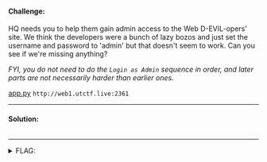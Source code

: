 #### Challenge:

HQ needs you to help them gain admin access to the Web D-EVIL-opers' site. We think the developers were a bunch of lazy bozos and just set the username and password to 'admin' but that doesn't seem to work. Can you see if we're missing anything?

_FYI, you do *not* need to do the `Login as Admin` sequence in order, and later parts are not necessarily harder than earlier ones._

[app.py](./app.py ":ignore") `http://web1.utctf.live:2361`

---

#### Solution:

```bash
```

---

<details><summary>FLAG:</summary>

```
utflag{t1m3_2_upd8_th@t_l@me_pwd}
```

</details>
<br/>
